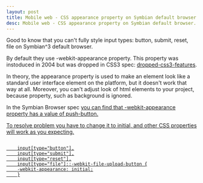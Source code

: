 ```yaml
---
layout: post
title: Mobile web - CSS appearance property on Symbian default browser
desc: Mobile web - CSS appearance property on Symbian default browser.
---
```


Good to know that you can't fully style input types: button, submit, reset, file on Symbian^3 default browser.

By default they use -webkit-appearance property. This property was instoduced in 2004 but was dropped in CSS3 spec: <a href="http://wiki.csswg.org/spec/css4-ui#dropped-css3-features" target="_blank">dropped-css3-features</a>.

In theory, the appearance property is used to make an element look like a standard user interface element on the platform, but it doesn't work that way at all.
Moreover, you can't adjust look of html elements to your project, because property, such as background is ignored.

In the Symbian Browser spec <a href="http://www.developer.nokia.com/Resources/Library/Web/nokia-browsers/symbian-browsers/default-css-style-sheet.html" target="_blank"> you can find that -webkit-appearance property has a value of push-button.

To resolve problem you have to change it to initial, and other CSS properties will work as you expecting.

<pre>
<code>
    input[type="button"],
    input[type="submit"],
    input[type="reset"],
    input[type="file"]::-webkit-file-upload-button {
    -webkit-appearance: initial;
    }
</code>
</pre>

